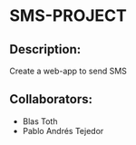 # SMS-PROJECT

## Description:
Create a web-app to send SMS

## Collaborators:
- Blas Toth
- Pablo Andrés Tejedor


